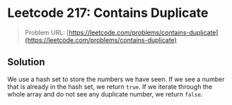 # Leetcode 217: Contains Duplicate

> Problem URL: [https://leetcode.com/problems/contains-duplicate](https://leetcode.com/problems/contains-duplicate)

## Solution

We use a hash set to store the numbers we have seen. If we see a number that is already in the hash set, we return `true`. If we iterate through the whole array and do not see any duplicate number, we return `false`.
